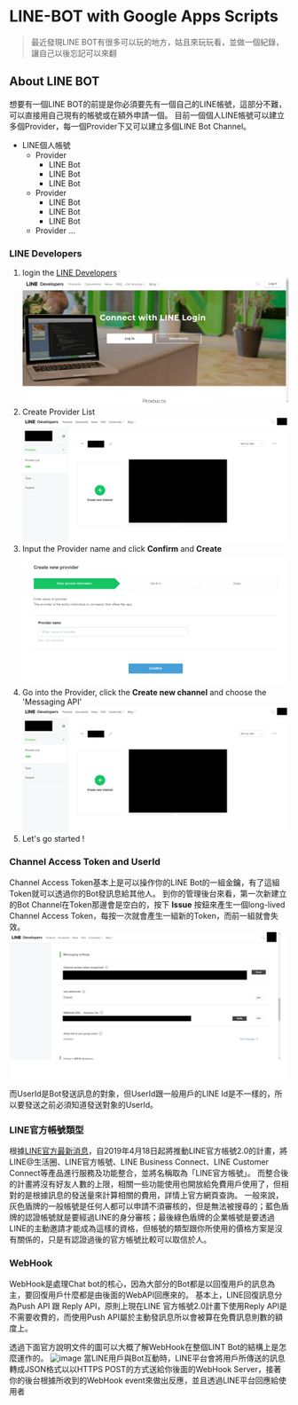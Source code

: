 # LINE-BOT with Google Apps Scripts
>最近發現LINE BOT有很多可以玩的地方，姑且來玩玩看，並做一個紀錄，讓自己以後忘記可以來翻

## About LINE BOT
想要有一個LINE BOT的前提是你必須要先有一個自己的LINE帳號，這部分不難，可以直接用自己現有的帳號或在額外申請一個。
目前一個個人LINE帳號可以建立多個Provider，每一個Provider下又可以建立多個LINE Bot Channel。
- LINE個人帳號
	- Provider
		- LINE Bot
		- LINE Bot
		- LINE Bot
	- Provider
		- LINE Bot
		- LINE Bot
		- LINE Bot
	- Provider 
	...

### LINE Developers
 1. login the [LINE Developers](https://developers.line.biz/en/)
![](https://github.com/MingHanChan/LINE-BOT-RICH-MENU/blob/master/img/Line%20Developers.png)
 2. Create Provider List
![](https://github.com/MingHanChan/LINE-BOT-RICH-MENU/blob/master/img/create%20new%20channel.png)
 3. Input the Provider name and  click **Confirm** and **Create**
![](https://github.com/MingHanChan/LINE-BOT-RICH-MENU/blob/master/img/confirm.png)
4. Go into the Provider, click the **Create new channel** and choose the 'Messaging API'
![](https://github.com/MingHanChan/LINE-BOT-RICH-MENU/blob/master/img/create%20new%20channel.png)
5. Let's go started ! 

### Channel Access Token and UserId
Channel Access Token基本上是可以操作你的LINE Bot的一組金鑰，有了這組Token就可以透過你的Bot發訊息給其他人。
到你的管理後台來看，第一次新建立的Bot Channel在Token那邊會是空白的，按下 **Issue** 按鈕來產生一個long-lived Channel Access Token，每按一次就會產生一組新的Token，而前一組就會失效。
![](https://github.com/MingHanChan/LINE-BOT-RICH-MENU/blob/master/img/Issue%20Channel%20Access%20Token.png)

而UserId是Bot發送訊息的對象，但UserId跟一般用戶的LINE Id是不一樣的，所以要發送之前必須知道發送對象的UserId。

### LINE官方帳號類型
根據[LINE官方最新消息](http://at-blog.line.me/tw/archives/LINEOA2.0.html)，自2019年4月18日起將推動LINE官方帳號2.0的計畫，將LINE@生活圈、LINE官方帳號、LINE Business Connect、LINE Customer Connect等產品進行服務及功能整合，並將名稱取為「LINE官方帳號」。
而整合後的計畫將沒有好友人數的上限，相關一些功能使用也開放給免費用戶使用了，但相對的是根據訊息的發送量來計算相關的費用，詳情上官方網頁查詢。
一般來說，灰色盾牌的一般帳號是任何人都可以申請不須審核的，但是無法被搜尋的；藍色盾牌的認證帳號就是要經過LINE的身分審核；最後綠色盾牌的企業帳號是要透過LINE的主動邀請才能成為這樣的資格，但帳號的類型跟你所使用的價格方案是沒有關係的，只是有認證過後的官方帳號比較可以取信於人。

### WebHook
WebHook是處理Chat bot的核心，因為大部分的Bot都是以回復用戶的訊息為主，要回復用戶什麼都是由後面的WebAPI回應來的。
基本上，LINE回復訊息分為Push API 跟 Reply API，原則上現在LINE 官方帳號2.0計畫下使用Reply API是不需要收費的，而使用Push API屬於主動發訊息所以會被算在免費訊息則數的額度上。

透過下面官方說明文件的圖可以大概了解WebHook在整個LINT Bot的結構上是怎麼運作的。
![image](https://developers.line.biz/media/messaging-api/overview/messaging-api-architecture-cffb1d9b.png)
當LINE用戶與Bot互動時，LINE平台會將用戶所傳送的訊息轉成JSON格式以以HTTPS POST的方式送給你後面的WebHook Server，接著你的後台根據所收到的WebHook event來做出反應，並且透過LINE平台回應給使用者
